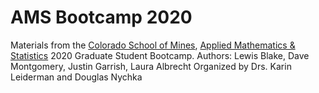 # AMS Bootcamp 2020
Materials from the [Colorado School of Mines](https://www.mines.edu/), [Applied Mathematics &amp; Statistics](https://ams.mines.edu/) 2020 Graduate Student Bootcamp.
Authors: Lewis Blake, Dave Montgomery, Justin Garrish, Laura Albrecht
Organized by Drs. Karin Leiderman and Douglas Nychka
